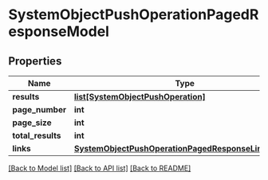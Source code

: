 # SystemObjectPushOperationPagedResponseModel

## Properties
Name | Type | Description | Notes
------------ | ------------- | ------------- | -------------
**results** | [**list[SystemObjectPushOperation]**](SystemObjectPushOperation.md) |  | [optional] 
**page_number** | **int** |  | [optional] 
**page_size** | **int** |  | [optional] 
**total_results** | **int** |  | [optional] 
**links** | [**SystemObjectPushOperationPagedResponseLinksModel**](SystemObjectPushOperationPagedResponseLinksModel.md) |  | [optional] 

[[Back to Model list]](../README.md#documentation-for-models) [[Back to API list]](../README.md#documentation-for-api-endpoints) [[Back to README]](../README.md)

